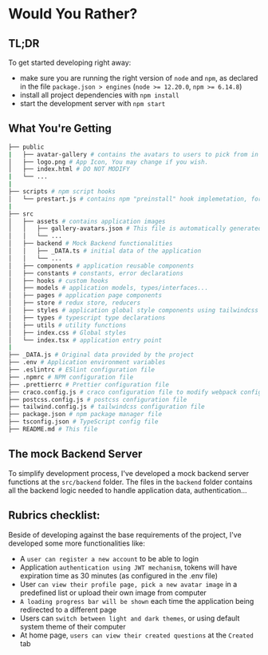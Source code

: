 # Would You Rather?

## TL;DR
To get started developing right away:
* make sure you are running the right version of `node` and `npm`, as declared in the file `package.json > engines` (`node >= 12.20.0`, `npm >= 6.14.8`)
* install all project dependencies with `npm install`
* start the development server with `npm start`

## What You're Getting
```bash
├── public
|   ├── avatar-gallery # contains the avatars to users to pick from in profile page
│   ├── logo.png # App Icon, You may change if you wish.
│   ├── index.html # DO NOT MODIFY
|   └── ...
|
├── scripts # npm script hooks
│   └── prestart.js # contains npm "preinstall" hook implemetation, for auto generating a JSON file for declaring avatars in "public/avatar-gallery" folder
|
├── src
│   ├── assets # contains application images
│   │   ├── gallery-avatars.json # This file is automatically generated from the "public/avatar-gallery" folder when run "npm start"
│   │   └── ...
│   ├── backend # Mock Backend functionalities
│   │   ├── _DATA.ts # initial data of the application
│   │   └── ...
│   ├── components # application reusable components
│   ├── constants # constants, error declarations
│   ├── hooks # custom hooks
│   ├── models # application models, types/interfaces...
│   ├── pages # application page components
│   ├── store # redux store, reducers
│   ├── styles # application global style components using tailwindcss
│   ├── types # typescript type declarations
│   ├── utils # utility functions
│   ├── index.css # Global styles
│   └── index.tsx # application entry point
|
├── _DATA.js # Original data provided by the project
├── .env # Application environment variables
├── .eslintrc # ESlint configuration file
├── .npmrc # NPM configuration file
├── .prettierrc # Prettier configuration file
├── craco.config.js # craco configuration file to modify webpack configurations
├── postcss.config.js # postcss configuration file
├── tailwind.config.js # tailwindcss configuration file
├── package.json # npm package manager file
├── tsconfig.json # TypeScript config file
├── README.md # This file
```

## The mock Backend Server

To simplify development process, I've developed a mock backend server functions at the `src/backend` folder.
The files in the `backend` folder contains all the backend logic needed to handle application data, authentication...

## Rubrics checklist:
Beside of developing against the base requirements of the project, I've developed some more functionalities like:
* A `user can register a new account` to be able to login
* Application `authentication using JWT mechanism`, tokens will have expiration time as 30 minutes (as configured in the .env file)
* User `can view their profile page, pick a new avatar image` in a predefined list or upload their own image from computer
* `A loading progress bar will be shown` each time the application being redirected to a different page
* Users can `switch between light and dark themes`, or using default system theme of their computer
* At home page, `users can view their created questions` at the `Created` tab
